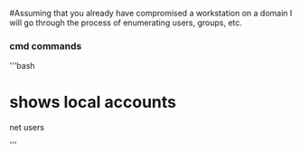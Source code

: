 
#Assuming that you already have compromised a workstation on a domain I will go through the process of enumerating users, groups, etc.

### cmd commands
'''bash
# shows local accounts 
net users

'''
